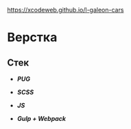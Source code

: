 https://xcodeweb.github.io/l-galeon-cars

# Верстка

## Стек

- **_PUG_**

- **_SCSS_**

- **_JS_**

- **_Gulp + Webpack_**
